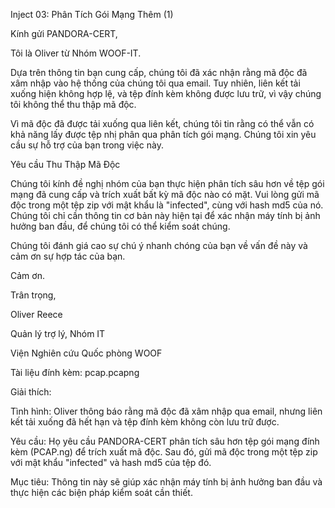 ﻿Inject 03: Phân Tích Gói Mạng Thêm (1)

Kính gửi PANDORA-CERT,

Tôi là Oliver từ Nhóm WOOF-IT.

Dựa trên thông tin bạn cung cấp, chúng tôi đã xác nhận rằng mã độc đã xâm nhập vào hệ thống của chúng tôi qua email. Tuy nhiên, liên kết tải xuống hiện không hợp lệ, và tệp đính kèm không được lưu trữ, vì vậy chúng tôi không thể thu thập mã độc.

Vì mã độc đã được tải xuống qua liên kết, chúng tôi tin rằng có thể vẫn có khả năng lấy được tệp nhị phân qua phân tích gói mạng. Chúng tôi xin yêu cầu sự hỗ trợ của bạn trong việc này.

Yêu cầu Thu Thập Mã Độc

Chúng tôi kính đề nghị nhóm của bạn thực hiện phân tích sâu hơn về tệp gói mạng đã cung cấp và trích xuất bất kỳ mã độc nào có mặt. Vui lòng gửi mã độc trong một tệp zip với mật khẩu là "infected", cùng với hash md5 của nó. Chúng tôi chỉ cần thông tin cơ bản này hiện tại để xác nhận máy tính bị ảnh hưởng ban đầu, để chúng tôi có thể kiểm soát chúng.

Chúng tôi đánh giá cao sự chú ý nhanh chóng của bạn về vấn đề này và cảm ơn sự hợp tác của bạn.

Cảm ơn.

Trân trọng,

Oliver Reece

Quản lý trợ lý, Nhóm IT

Viện Nghiên cứu Quốc phòng WOOF

Tài liệu đính kèm: pcap.pcapng

Giải thích:

Tình hình: Oliver thông báo rằng mã độc đã xâm nhập qua email, nhưng liên kết tải xuống đã hết hạn và tệp đính kèm không còn lưu trữ được.

Yêu cầu: Họ yêu cầu PANDORA-CERT phân tích sâu hơn tệp gói mạng đính kèm (PCAP.ng) để trích xuất mã độc. Sau đó, gửi mã độc trong một tệp zip với mật khẩu "infected" và hash md5 của tệp đó.

Mục tiêu: Thông tin này sẽ giúp xác nhận máy tính bị ảnh hưởng ban đầu và thực hiện các biện pháp kiểm soát cần thiết.
